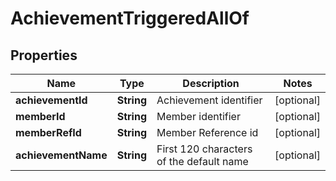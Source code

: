 

# AchievementTriggeredAllOf


## Properties

Name | Type | Description | Notes
------------ | ------------- | ------------- | -------------
**achievementId** | **String** | Achievement identifier |  [optional]
**memberId** | **String** | Member identifier |  [optional]
**memberRefId** | **String** | Member Reference id |  [optional]
**achievementName** | **String** | First 120 characters of the default name |  [optional]



